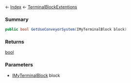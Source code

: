 ← [Index](Api-Index) ← [TerminalBlockExtentions](Sandbox.ModAPI.Ingame.TerminalBlockExtentions)

### Summary

```csharp
public bool GetUseConveyorSystem(IMyTerminalBlock block)
```

### Returns

[bool](System.Boolean)

### Parameters

* [IMyTerminalBlock](Sandbox.ModAPI.Ingame.IMyTerminalBlock) block
